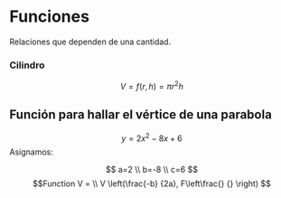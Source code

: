 # Funciones
Relaciones que dependen de una cantidad. 
### Cilindro
$$ V = f(r, h) = \pi r^2h$$

## Función para hallar el vértice de una parabola
$$y = 2x^2-8x+6$$
Asignamos:

$$
a=2 \\ b=-8 \\ c=6
$$
$$Function  V = \\
V \left(\frac{-b} {2a}, F\left\frac{} {} \right) 
$$


<!--stackedit_data:
eyJoaXN0b3J5IjpbNDY1NDM0MTI2LDE4Mzk0NTE0NzksLTE2Nj
kxMTEzMzgsMTExMzQ2NDIzMiw1NTMyMzE4NjYsMTI3NzI2MjU2
OF19
-->